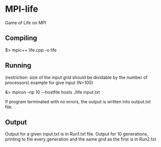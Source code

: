 MPI-life
========

Game of Life on MPI

## Compiling

$> mpic++ life.cpp -o life

## Running

(restriction: size of the input grid should be dividable by the number of processors)
example for give input (N=100)

&> mpirun -np 10 --hostfile hosts ./life input.txt

If program terminated with no errors, the output is written into output.txt file.

## Output

Output for a given input.txt is in Run1.txt file.
Output for 10 generations, printing to file every generation and the same grid as the first is in Run2.txt